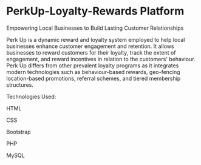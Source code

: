 # PerkUp-Loyalty-Rewards Platform
Empowering Local Businesses to Build Lasting Customer Relationships

Perk Up is a dynamic reward and loyalty system employed to help local businesses enhance customer engagement and retention. It allows businesses to reward customers for their loyalty, track the extent of engagement, and reward incentives in relation to the customers' behaviour. Perk Up differs from other prevalent loyalty programs as it integrates modern technologies such as behaviour-based rewards, geo-fencing location-based promotions, referral schemes, and tiered membership structures.

Technologies Used:

HTML

CSS

Bootstrap

PHP

MySQL


